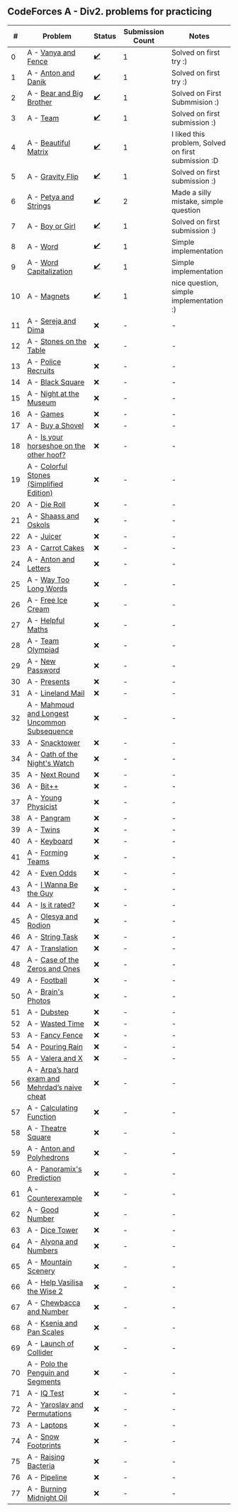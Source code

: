 ## CodeForces A - Div2. problems for practicing
| # | Problem  | Status | Submission Count | Notes |
| --- | --- | --- | --- | --- |
| 0 | A - [Vanya and Fence](http://codeforces.com/contest/677/problem/A) | [✔️](../Code&#32;Forces/CPP/Vanya%20and%20Fence.cpp) | 1 | Solved on first try :) |
| 1 | A - [Anton and Danik](http://codeforces.com/contest/734/problem/A) | [✔️](../Code&#32;Forces/CPP/Anton%20and%20Danik.cpp) | 1 | Solved on first try :) |
| 2 | A - [Bear and Big Brother](http://codeforces.com/contest/791/problem/A) | [✔️](../Code&#32;Forces/CPP/Bear%20and%20Big%20Brother.cpp) | 1 | Solved on First Submmision :) |
| 3 | A - [Team](http://codeforces.com/contest/231/problem/A) | [✔️](../Code&#32;Forces/CPP/Team.cpp) | 1 | Solved on first submission :) |
| 4 | A - [Beautiful Matrix](http://codeforces.com/contest/263/problem/A) | [✔️](../Code&#32;Forces/CPP/Beautiful%20Matrix.cpp) | 1 | I liked this problem, Solved on first submission :D |
| 5 | A - [Gravity Flip](http://codeforces.com/contest/405/problem/A) | [✔️](../Code&#32;Forces/CPP/Gravity%20Flip.cpp) | 1 | Solved on first submission :) |
| 6 | A - [Petya and Strings](http://codeforces.com/contest/112/problem/A) | [✔️](../Code&#32;Forces/CPP/Petya%20and%20Strings.cpp) | 2 | Made a silly mistake, simple question |
| 7 | A - [Boy or Girl](http://codeforces.com/contest/236/problem/A) | [✔️](../Code&#32;Forces/CPP/Boy%20or%20Girl.cpp) | 1 | Solved on first submission :) |
| 8 | A - [Word](http://codeforces.com/contest/59/problem/A) | [✔️](../Code&#32;Forces/CPP/Word.cpp) | 1 | Simple implementation |
| 9 | A - [Word Capitalization](http://codeforces.com/contest/281/problem/A) | [✔️](../Code&#32;Forces/CPP/Word%20Capitalization.cpp) | 1 | Simple implementation |
| 10 | A - [Magnets](http://codeforces.com/contest/344/problem/A) | [✔️](../Code&#32;Forces/CPP/Magnets.cpp) | 1 | nice question, simple implementation :) |
| 11 | A - [Sereja and Dima](http://codeforces.com/contest/381/problem/A) | :x: | - | - |
| 12 | A - [Stones on the Table](http://codeforces.com/contest/266/problem/A) | :x: | - | - |
| 13 | A - [Police Recruits](http://codeforces.com/contest/427/problem/A) | :x: | - | - |
| 14 | A - [Black Square](http://codeforces.com/contest/431/problem/A) | :x: | - | - |
| 15 | A - [Night at the Museum](http://codeforces.com/contest/731/problem/A) | :x: | - | - |
| 16 | A - [Games](http://codeforces.com/contest/268/problem/A) | :x: | - | - |
| 17 | A - [Buy a Shovel](http://codeforces.com/contest/732/problem/A) | :x: | - | - |
| 18 | A - [Is your horseshoe on the other hoof?](http://codeforces.com/contest/228/problem/A) | :x: | - | - |
| 19 | A - [Colorful Stones (Simplified Edition)](http://codeforces.com/contest/265/problem/A) | :x: | - | - |
| 20 | A - [Die Roll](http://codeforces.com/contest/9/problem/A) | :x: | - | - |
| 21 | A - [Shaass and Oskols](http://codeforces.com/contest/294/problem/A) | :x: | - | - |
| 22 | A - [Juicer](http://codeforces.com/contest/709/problem/A) | :x: | - | - |
| 23 | A - [Carrot Cakes](http://codeforces.com/contest/799/problem/A) | :x: | - | - |
| 24 | A - [Anton and Letters](http://codeforces.com/contest/443/problem/A) | :x: | - | - |
| 25 | A - [Way Too Long Words](http://codeforces.com/contest/71/problem/A) | :x: | - | - |
| 26 | A - [Free Ice Cream](http://codeforces.com/contest/686/problem/A) | :x: | - | - |
| 27 | A - [Helpful Maths](http://codeforces.com/contest/339/problem/A) | :x: | - | - |
| 28 | A - [Team Olympiad](http://codeforces.com/contest/490/problem/A) | :x: | - | - |
| 29 | A - [New Password](http://codeforces.com/contest/770/problem/A) | :x: | - | - |
| 30 | A - [Presents](http://codeforces.com/contest/136/problem/A) | :x: | - | - |
| 31 | A - [Lineland Mail](http://codeforces.com/contest/567/problem/A) | :x: | - | - |
| 32 | A - [Mahmoud and Longest Uncommon Subsequence](http://codeforces.com/contest/766/problem/A) | :x: | - | - |
| 33 | A - [Snacktower](http://codeforces.com/contest/767/problem/A) | :x: | - | - |
| 34 | A - [Oath of the Night's Watch](http://codeforces.com/contest/768/problem/A) | :x: | - | - |
| 35 | A - [Next Round](http://codeforces.com/contest/158/problem/A) | :x: | - | - |
| 36 | A - [Bit++](http://codeforces.com/contest/282/problem/A) | :x: | - | - |
| 37 | A - [Young Physicist](http://codeforces.com/contest/69/problem/A) | :x: | - | - |
| 38 | A - [Pangram](http://codeforces.com/contest/520/problem/A) | :x: | - | - |
| 39 | A - [Twins](http://codeforces.com/contest/160/problem/A) | :x: | - | - |
| 40 | A - [Keyboard](http://codeforces.com/contest/474/problem/A) | :x: | - | - |
| 41 | A - [Forming Teams](http://codeforces.com/contest/216/problem/B) | :x: | - | - |
| 42 | A - [Even Odds](http://codeforces.com/contest/318/problem/A) | :x: | - | - |
| 43 | A - [I Wanna Be the Guy](http://codeforces.com/contest/469/problem/A) | :x: | - | - |
| 44 | A - [Is it rated?](http://codeforces.com/contest/807/problem/A) | :x: | - | - |
| 45 | A - [Olesya and Rodion](http://codeforces.com/contest/584/problem/A) | :x: | - | - |
| 46 | A - [String Task](http://codeforces.com/contest/118/problem/A) | :x: | - | - |
| 47 | A - [Translation](http://codeforces.com/contest/41/problem/A) | :x: | - | - |
| 48 | A - [Case of the Zeros and Ones](http://codeforces.com/contest/556/problem/A) | :x: | - | - |
| 49 | A - [Football](http://codeforces.com/contest/43/problem/A) | :x: | - | - |
| 50 | A - [Brain's Photos](http://codeforces.com/contest/707/problem/A) | :x: | - | - |
| 51 | A - [Dubstep](http://codeforces.com/contest/208/problem/A) | :x: | - | - |
| 52 | A - [Wasted Time](http://codeforces.com/contest/127/problem/A) | :x: | - | - |
| 53 | A - [Fancy Fence](http://codeforces.com/contest/270/problem/A) | :x: | - | - |
| 54 | A - [Pouring Rain](http://codeforces.com/contest/667/problem/A) | :x: | - | - |
| 55 | A - [Valera and X](http://codeforces.com/contest/404/problem/A) | :x: | - | - |
| 56 | A - [Arpa’s hard exam and Mehrdad’s naive cheat](http://codeforces.com/contest/742/problem/A) | :x: | - | - |
| 57 | A - [Calculating Function](http://codeforces.com/contest/486/problem/A) | :x: | - | - |
| 58 | A - [Theatre Square](http://codeforces.com/contest/1/problem/A) | :x: | - | - |
| 59 | A - [Anton and Polyhedrons](http://codeforces.com/contest/785/problem/A) | :x: | - | - |
| 60 | A - [Panoramix's Prediction](http://codeforces.com/contest/80/problem/A) | :x: | - | - |
| 61 | A - [Counterexample](http://codeforces.com/contest/483/problem/A) | :x: | - | - |
| 62 | A - [Good Number](http://codeforces.com/contest/365/problem/A) | :x: | - | - |
| 63 | A - [Dice Tower](http://codeforces.com/contest/225/problem/A) | :x: | - | - |
| 64 | A - [Alyona and Numbers](http://codeforces.com/contest/682/problem/A) | :x: | - | - |
| 65 | A - [Mountain Scenery](http://codeforces.com/contest/218/problem/A) | :x: | - | - |
| 66 | A - [Help Vasilisa the Wise 2](http://codeforces.com/contest/143/problem/A) | :x: | - | - |
| 67 | A - [Chewbaсca and Number](http://codeforces.com/contest/514/problem/A) | :x: | - | - |
| 68 | A - [Ksenia and Pan Scales](http://codeforces.com/contest/382/problem/A) | :x: | - | - |
| 69 | A - [Launch of Collider](http://codeforces.com/contest/699/problem/A) | :x: | - | - |
| 70 | A - [Polo the Penguin and Segments](http://codeforces.com/contest/289/problem/A) | :x: | - | - |
| 71 | A - [IQ Test](http://codeforces.com/contest/287/problem/A) | :x: | - | - |
| 72 | A - [Yaroslav and Permutations](http://codeforces.com/contest/296/problem/A) | :x: | - | - |
| 73 | A - [Laptops](http://codeforces.com/contest/456/problem/A) | :x: | - | - |
| 74 | A - [Snow Footprints](http://codeforces.com/contest/298/problem/A) | :x: | - | - |
| 75 | A - [Raising Bacteria](http://codeforces.com/contest/579/problem/A) | :x: | - | - |
| 76 | A - [Pipeline](http://codeforces.com/contest/287/problem/B) | :x: | - | - |
| 77 | A - [Burning Midnight Oil](http://codeforces.com/contest/165/problem/B) | :x: | - | - |
